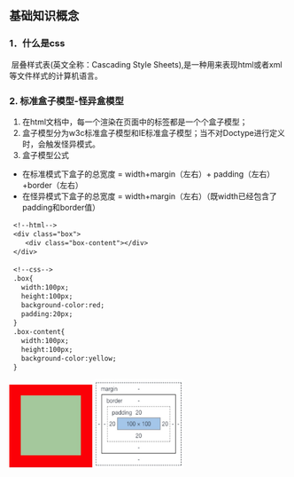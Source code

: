 ## 基础知识概念

### 1．什么是css
 &nbsp;层叠样式表(英文全称：Cascading Style Sheets),是一种用来表现html或者xml等文件样式的计算机语言。
### 2. 标准盒子模型-怪异盒模型
  1. 在html文档中，每一个渲染在页面中的标签都是一个个盒子模型；
  2. 盒子模型分为w3c标准盒子模型和IE标准盒子模型；当不对Doctype进行定义时，会触发怪异模式。
  3. 盒子模型公式
  - 在标准模式下盒子的总宽度 = width+margin（左右）+ padding（左右）+border（左右）
  - 在怪异模式下盒子的总宽度 = width+margin（左右）（既width已经包含了padding和border值）

  ```
   <!--html-->
   <div class="box">
      <div class="box-content"></div>
   </div>

   <!--css-->
   .box{
     width:100px;
     height:100px;
     background-color:red;
     padding:20px;
   }
   .box-content{
     width:100px;
     height:100px;
     background-color:yellow;
   }
  ```
  <div align="left">
    <img src="https://github.com/MarsPen/-notes-summary/blob/master/images/css盒子模型.jpg" height="150" width="150" >
    <img src="https://github.com/MarsPen/-notes-summary/blob/master/images/css盒子模型1.jpg" height="160" width="160" >
  </div>
 


 
